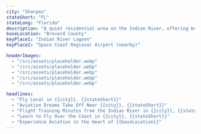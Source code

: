 ```yaml
---
city: "Sharpes"
stateShort: "FL"
stateLong: "Florida"
description: "A quiet residential area on the Indian River, offering beautiful skies and easy access to major aviation routes."
baseLocation: "Brevard County"
keyPlace1: "Indian River Lagoon"
keyPlace2: "Space Coast Regional Airport (nearby)"

headerImages:
  - "/src/assets/placeholder.webp"
  - "/src/assets/placeholder.webp"
  - "/src/assets/placeholder.webp"
  - "/src/assets/placeholder.webp"
  - "/src/assets/placeholder.webp"

headlines:
  - "Fly Local in {{city}}, {{stateShort}}"
  - "Aviation Dreams Take Off Near {{city}}, {{stateShort}}"
  - "Flight Training Minutes from the Indian River in {{city}}, {{stateShort}}"
  - "Learn to Fly Over the Coast in {{city}}, {{stateShort}}"
  - "Experience Aviation in the Heart of {{baseLocation}}"
---
```

